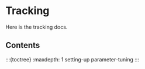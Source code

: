 # Tracking

Here is the tracking docs.

## Contents

:::{toctree}
:maxdepth: 1
setting-up
parameter-tuning
:::